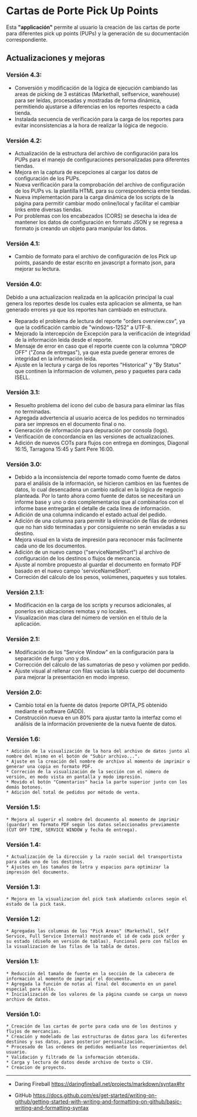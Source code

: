 # **Cartas de Porte Pick Up Points**


Esta **"applicación"** permite al usuario la creación de las cartas de porte para diferentes pick up points (PUPs) y la generación de su documentación correspondiente.

## **Actualizaciones y mejoras**

### Versión 4.3:
* Conversión y modificación de la lógica de ejecución cambiando las areas de picking de 3 estáticas (Markethall, selfservice, warehouse) para ser leídas, procesadas y mostradas de forma dinámica, permitiendo ajustarse a diferencias en los reportes respecto a cada tienda.
* Instalada secuencia de verificación para la carga de los reportes para evitar inconsistencias a la hora de realizar la lógica de negocio.

### Versión 4.2:
* Actualización de la estructura del archivo de configuración para los PUPs para el manejo de configuraciones personalizadas para diferentes tiendas.
* Mejora en la captura de excepciones al cargar los datos de configuración de los PUPs.
* Nueva verificación para la comprobación del archivo de configuración de los PUPs vs. la plantilla HTML para su correspondencia entre tiendas.
* Nueva implementación para la carga dinámica de los scripts de la página para permitir cambiar modo online/local y facilitar el cambiar links entre diversas tiendas.
* Por problemas con los encabezados (CORS) se desecha la idea de mantener los datos de configuración en formato JSON y se regresa a formato js creando un objeto para manipular los datos.

### Versión 4.1:
* Cambio de formato para el archivo de configuración de los Pick up points, pasando de estar escrito en javascript a formato json, para mejorar su lectura.

### Versión 4.0:
Debido a una actualizacion realizada en la aplicación principal la cual genera los reportes desde los cuales esta aplicacion se alimenta, se han generado errores ya que los reportes han cambiado en estructura.

* Reparado el problema de lectura del reporte "orders overview.csv", ya que la codificación cambio de "windows-1252" a UTF-8.
* Mejorado la intercepción de Excepción para la verificación de integridad de la información leida desde el reporte.
* Mensaje de error en caso que el reporte cuente con la columna "DROP OFF" ("Zona de entregas"), ya que esta puede generar errores de integridad en la información leida. 
* Ajuste en la lectura y carga de los reportes "Historical" y "By Status" que continen la informacion de volumen, peso y paquetes para cada ISELL.


### Versión 3.1:
* Resuelto problema del icono del cubo de basura para eliminar las filas no terminadas.
* Agregada advertencia al usuario acerca de los pedidos no terminados para ser impresos en el documento final o no.
* Generación de información para depuración por consola (logs). 
* Verificación de concordancia en las versiones de actualizaciones.
* Adición de nuevos COTs para flujos con entrega en domingos, Diagonal 16:15, Tarragona 15:45 y Sant Pere 16:00.

### Versión 3.0:

* Debido a la inconsistencia del reporte tomado como fuente de datos para el análisis de la información, se hicieron cambios en las fuentes de datos, lo cual desencadena un cambio radical en la lógica de negocio planteada. Por lo tanto ahora como fuente de datos se necesitará un informe base y uno o dos complementarios que al combinarlos con el informe base entregarán el detalle de cada linea de información.
* Adición de una columna indicando el estado actual del pedido.
* Adición de una columna para permitir la eliminación de filas de ordenes que no han sido terminadas y por consiguiente no serán enviadas a su destino.
* Mejora visual en la vista de impresión para reconocer más facilmente cada uno de los documentos. 
* Adición de un nuevo campo ("serviceNameShort") al archivo de configuración de los destinos o flujos de mercancia.
* Ajuste al nombre propuesto al guardar el documento en formato PDF basado en el nuevo campo 'serviceNameShort'.
* Correción del cálculo de los pesos, volúmenes, paquetes y sus totales.

### Versión 2.1.1:

* Modificación en la carga de los scripts y recursos adicionales, al ponerlos en ubicaciones remotas y no locales.
* Visualización mas clara del número de versión en el titulo de la aplicación.

### Versión 2.1:

* Modificación de los "Service Window" en la configuración para la separación de furgo uno y dos.
* Corrección del cálculo de las sumatorias de peso y volúmen por pedido.
* Ajuste visual al rellenar con filas vacias la tabla cuerpo del documento para mejorar la presentación en modo impreso.

### Versión 2.0:

* Cambio total en la fuente de datos (reporte OPITA_PS obtenido mediante el software GADD). 
* Construcción nueva en un 80% para ajustar tanto la interfaz como el análisis de la información proveniente de la nueva fuente de datos.

### Versión 1.6:
    * Adición de la visualización de la hora del archivo de datos junto al nombre del mismo en el botón de "Subir archivo...".
    * Ajuste en la creación del nombre de archivo al momento de imprimir o generar una copia en formato PDF.
    * Correción de la visualización de la sección con el número de versión, en modo vista en pantalla y modo impresión. 
    * Movido el botón "Comentarios" hacia la parte superior junto con los demás botones.
    * Adición del total de pedidos por método de venta.

### Versión 1.5:
    * Mejora al sugerir el nombre del documento al momento de imprimir (guardar) en formato PDF según los datos seleccionados previamente (CUT OFF TIME, SERVICE WINDOW y fecha de entrega).

### Versión 1.4:
    * Actualización de la dirección y la razón social del transportista para cada uno de los destinos.
    * Ajustes en los tamaños de letra y espacios para optimizar la impresión del documento.

### Versión 1.3:
    * Mejora en la visualizacion del pick task añadiendo colores según el estado de la pick task.
    
### Versión 1.2:
    * Agregadas las columnas de los "Pick Areas" (Markethall, Self Service, Full Service Internal) mostrando el id de cada pick order y su estado (diseño en versión de tablas). Funcional pero con fallos en la visualizacion de las filas de la tabla de datos.

### Versión 1.1:
    * Reducción del tamaño de fuente en la sección de la cabecera de información al momento de imprimir el documento.
    * Agregada la función de notas al final del documento en un panel especial para ello. 
    * Inicialización de los valores de la página cuando se carga un nuevo archivo de datos.

### Versión 1.0:
    * Creación de las cartas de porte para cada uno de los destinos y flujos de mercancias.
    * Creación y modelado de las estructuras de datos para los diferentes destinos y sus datos, para posterior personalización.
    * Procesado de las ordenes de pedidos mediante los requerimientos del usuario.
    * Validación y filtrado de la información obtenida.
    * Carga y lectura de datos desde archivo de texto o CSV.
    * Creacion de proyecto.

- - - 
* Daring Fireball https://daringfireball.net/projects/markdown/syntax#hr

*  GitHub https://docs.github.com/es/get-started/writing-on-github/getting-started-with-writing-and-formatting-on-github/basic-writing-and-formatting-syntax


